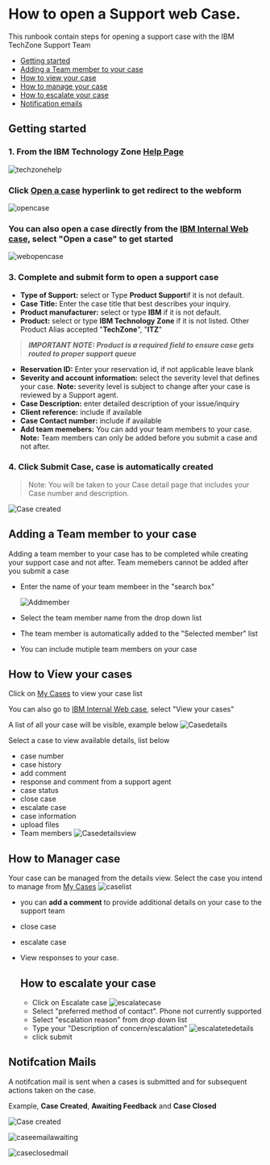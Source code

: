 # How to open a Support web Case.
This runbook contain steps for opening a support case with the IBM TechZone Support Team

- [Getting started](https://github.com/IBM/itz-support-public/blob/main/IBM-Technology-Zone/IBM-Technology-Zone-Runbooks/open_case_web_internal.md#Getting-started)
- [Adding a Team member to your case](https://github.com/IBM/itz-support-public/blob/main/IBM-Technology-Zone/IBM-Technology-Zone-Runbooks/open_case_web_internal.md#adding-a-team-member-to-your-case)
- [How to view your case](https://github.com/IBM/itz-support-public/blob/main/IBM-Technology-Zone/IBM-Technology-Zone-Runbooks/open_case_web_internal.md#how-to-view-your-cases)
- [How to manage your case](https://github.com/IBM/itz-support-public/blob/main/IBM-Technology-Zone/IBM-Technology-Zone-Runbooks/open_case_web_internal.md#how-to-manager-case)
- [How to escalate your case](https://github.com/IBM/itz-support-public/blob/main/IBM-Technology-Zone/IBM-Technology-Zone-Runbooks/open_case_web_internal.md#how-to-escalate-your-case)
- [Notification emails](https://github.com/IBM/itz-support-public/blob/main/IBM-Technology-Zone/IBM-Technology-Zone-Runbooks/open_case_web_internal.md#notifcation-mails)


## Getting started
### 1. From the IBM Technology Zone [Help Page](https://techzone.ibm.com/help)

![techzonehelp](Images/techzonehelp.png)

### Click [Open a case](https://ibmsf.force.com/ibminternalproducts/s/createrecord/NewCase?language=en_US) hyperlink to get redirect to the webform

![opencase](Images/opencase.png)   

### You can also open a case directly from the [IBM Internal Web case](https://ibmsf.force.com/ibminternalproducts/s/), select "Open a case" to get started

![webopencase](Images/webopencase.png)


### 3. Complete and submit form to open a support case

 - **Type of Support:** select or Type **Product Support**if it is not default.
 - **Case Title:** Enter the case title that best describes your inquiry.
 - **Product manufacturer:** select or type **IBM** if it is not default.
 - **Product:** select or type **IBM Technology Zone** if it is not listed. Other Product Alias accepted "**TechZone**", "**ITZ**"
>_**IMPORTANT NOTE: Product is a required field to ensure case gets routed to proper support queue**_
 - **Reservation ID:** Enter your reservation id, if not applicable leave blank
 - **Severity and account information:** select the severity level that defines your case. **Note:** severity level is subject to change after your case is reviewed by a Support agent. 
 - **Case Description:** enter detailed description of your issue/inquiry
 - **Client reference:** include if available
 - **Case Contact number:** include if available
 - **Add team memebers:** You can add your team members to your case. **Note:** Team members can only be added before you submit a case and not after.
   
### 4. Click **Submit Case**, case is automatically created

>Note: You will be taken to your Case detail page that includes your Case number and description.

![Case created](Images/Casecreated.png)

## Adding a Team member to your case

Adding a team member to your case has to be completed while creating your support case and not after. Team memebers cannot be added after you submit a case
- Enter the name of your team membeer in the "search box"

  ![Addmember](Images/Addmember.png)
  
- Select the team member name from the drop down list
- The team member is automatically added to the "Selected member" list
- You can include mutiple team members on your case
  

## How to View your cases

Click on [My Cases](https://ibmsf.force.com/ibminternalproducts/s/my-cases) to view your case list 

You can also go to [IBM Internal Web case](https://ibmsf.force.com/ibminternalproducts/s/), select "View your cases" 

A list of all your case will be visible, example below ![Casedetails](Images/Casedetails.png)


Select a case to view available details, list below 
 - case number
 - case history
 - add comment
 - response and comment from a support agent
 - case status
 - close case
 - escalate case
 - case information
 - upload files
 - Team members
![Casedetailsview](Images/Casedetailsview.png)

## How to Manager case
 Your case can be managed from the details view. Select the case you intend to manage from [My Cases](https://ibmsf.force.com/ibminternalproducts/s/my-cases)
 ![caselist](Images/caselist.png)
 
- you can **add a comment** to provide additional details on your case to the support team 
- close case
- escalate case
- View responses to your case.

  ## How to escalate your case

  - Click on Escalate case
    ![escalatecase](Images/escalatecase.png)
  - Select "preferred method of contact". Phone not currently supported
  - Select "escalation reason" from drop down list
  - Type your "Description of concern/escalation"
    ![escalatetedetails](Images/escalatedetails.png)
  - click submit
   

## Notifcation Mails 

A notifcation mail is sent when a cases is submitted and for subsequent actions taken on the case.

Example, **Case Created**, **Awaiting Feedback** and **Case Closed**

![Case created](Images/Casecreated.png)

![caseemailawaiting](Images/caseemailawaiting.png)

![caseclosedmail](Images/caseclosedmail.png)





